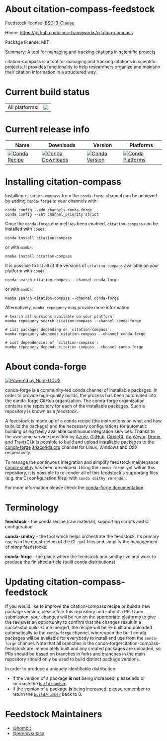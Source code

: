 About citation-compass-feedstock
================================

Feedstock license: [BSD-3-Clause](https://github.com/conda-forge/citation-compass-feedstock/blob/main/LICENSE.txt)

Home: https://github.com/lincc-frameworks/citation-compass

Package license: MIT

Summary: A tool for managing and tracking citations in scientific projects

citation-compass is a tool for managing and tracking citations in scientific projects.
It provides functionality to help researchers organize and maintain their citation
information in a structured way.


Current build status
====================


<table><tr><td>All platforms:</td>
    <td>
      <a href="https://dev.azure.com/conda-forge/feedstock-builds/_build/latest?definitionId=26369&branchName=main">
        <img src="https://dev.azure.com/conda-forge/feedstock-builds/_apis/build/status/citation-compass-feedstock?branchName=main">
      </a>
    </td>
  </tr>
</table>

Current release info
====================

| Name | Downloads | Version | Platforms |
| --- | --- | --- | --- |
| [![Conda Recipe](https://img.shields.io/badge/recipe-citation--compass-green.svg)](https://anaconda.org/conda-forge/citation-compass) | [![Conda Downloads](https://img.shields.io/conda/dn/conda-forge/citation-compass.svg)](https://anaconda.org/conda-forge/citation-compass) | [![Conda Version](https://img.shields.io/conda/vn/conda-forge/citation-compass.svg)](https://anaconda.org/conda-forge/citation-compass) | [![Conda Platforms](https://img.shields.io/conda/pn/conda-forge/citation-compass.svg)](https://anaconda.org/conda-forge/citation-compass) |

Installing citation-compass
===========================

Installing `citation-compass` from the `conda-forge` channel can be achieved by adding `conda-forge` to your channels with:

```
conda config --add channels conda-forge
conda config --set channel_priority strict
```

Once the `conda-forge` channel has been enabled, `citation-compass` can be installed with `conda`:

```
conda install citation-compass
```

or with `mamba`:

```
mamba install citation-compass
```

It is possible to list all of the versions of `citation-compass` available on your platform with `conda`:

```
conda search citation-compass --channel conda-forge
```

or with `mamba`:

```
mamba search citation-compass --channel conda-forge
```

Alternatively, `mamba repoquery` may provide more information:

```
# Search all versions available on your platform:
mamba repoquery search citation-compass --channel conda-forge

# List packages depending on `citation-compass`:
mamba repoquery whoneeds citation-compass --channel conda-forge

# List dependencies of `citation-compass`:
mamba repoquery depends citation-compass --channel conda-forge
```


About conda-forge
=================

[![Powered by
NumFOCUS](https://img.shields.io/badge/powered%20by-NumFOCUS-orange.svg?style=flat&colorA=E1523D&colorB=007D8A)](https://numfocus.org)

conda-forge is a community-led conda channel of installable packages.
In order to provide high-quality builds, the process has been automated into the
conda-forge GitHub organization. The conda-forge organization contains one repository
for each of the installable packages. Such a repository is known as a *feedstock*.

A feedstock is made up of a conda recipe (the instructions on what and how to build
the package) and the necessary configurations for automatic building using freely
available continuous integration services. Thanks to the awesome service provided by
[Azure](https://azure.microsoft.com/en-us/services/devops/), [GitHub](https://github.com/),
[CircleCI](https://circleci.com/), [AppVeyor](https://www.appveyor.com/),
[Drone](https://cloud.drone.io/welcome), and [TravisCI](https://travis-ci.com/)
it is possible to build and upload installable packages to the
[conda-forge](https://anaconda.org/conda-forge) [anaconda.org](https://anaconda.org/)
channel for Linux, Windows and OSX respectively.

To manage the continuous integration and simplify feedstock maintenance
[conda-smithy](https://github.com/conda-forge/conda-smithy) has been developed.
Using the ``conda-forge.yml`` within this repository, it is possible to re-render all of
this feedstock's supporting files (e.g. the CI configuration files) with ``conda smithy rerender``.

For more information please check the [conda-forge documentation](https://conda-forge.org/docs/).

Terminology
===========

**feedstock** - the conda recipe (raw material), supporting scripts and CI configuration.

**conda-smithy** - the tool which helps orchestrate the feedstock.
                   Its primary use is in the construction of the CI ``.yml`` files
                   and simplify the management of *many* feedstocks.

**conda-forge** - the place where the feedstock and smithy live and work to
                  produce the finished article (built conda distributions)


Updating citation-compass-feedstock
===================================

If you would like to improve the citation-compass recipe or build a new
package version, please fork this repository and submit a PR. Upon submission,
your changes will be run on the appropriate platforms to give the reviewer an
opportunity to confirm that the changes result in a successful build. Once
merged, the recipe will be re-built and uploaded automatically to the
`conda-forge` channel, whereupon the built conda packages will be available for
everybody to install and use from the `conda-forge` channel.
Note that all branches in the conda-forge/citation-compass-feedstock are
immediately built and any created packages are uploaded, so PRs should be based
on branches in forks and branches in the main repository should only be used to
build distinct package versions.

In order to produce a uniquely identifiable distribution:
 * If the version of a package **is not** being increased, please add or increase
   the [``build/number``](https://docs.conda.io/projects/conda-build/en/latest/resources/define-metadata.html#build-number-and-string).
 * If the version of a package **is** being increased, please remember to return
   the [``build/number``](https://docs.conda.io/projects/conda-build/en/latest/resources/define-metadata.html#build-number-and-string)
   back to 0.

Feedstock Maintainers
=====================

* [@hombit](https://github.com/hombit/)
* [@jeremykubica](https://github.com/jeremykubica/)

